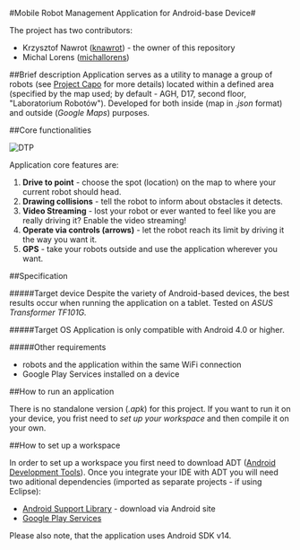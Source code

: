 #Mobile Robot Management Application for Android-base Device#

The project has two contributors:
- Krzysztof Nawrot ([knawrot](https://github.com/knawrot)) - the owner of this repository
- Michal Lorens ([michallorens](https://github.com/michallorens))

 
##Brief description
Application serves as a utility to manage a group of robots 
(see [Project Capo](http://project-capo.github.io/) for more details) 
located within a defined area (specified by the map used; 
by default - AGH, D17, second floor, "Laboratorium Robotów").
Developed for both inside (map in *.json* format) and outside (*Google Maps*) 
purposes.


##Core functionalities

![DTP](https://doc-08-a4-docs.googleusercontent.com/docs/securesc/ha0ro937gcuc7l7deffksulhg5h7mbp1/keu0kdh7l387nio65gbi222haqk176jq/1425938400000/01104434867096471125/*/0B39XJsM8m6wWUWE5TVJPQnhEa1E)

Application core features are:

1. **Drive to point** - choose the spot (location) on the map to where your current robot should head.
2. **Drawing collisions** - tell the robot to inform about obstacles it detects.
3. **Video Streaming** - lost your robot or ever wanted to feel like you are really driving it? Enable the video streaming!
4. **Operate via controls (arrows)** - let the robot reach its limit by driving it the way you want it.
5. **GPS** - take your robots outside and use the application wherever you want.

##Specification

#####Target device
Despite the variety of Android-based devices, 
the best results occur when running the application on a tablet. 
Tested on *ASUS Transformer TF101G.*

#####Target OS
Application is only compatible with Android 4.0 or higher.

#####Other requirements
- robots and the application within the same WiFi connection
- Google Play Services installed on a device



##How to run an application

There is no standalone version (*.apk*) for this project. 
If you want to run it on your device, you frist need to *set up your workspace*
and then compile it on your own.



##How to set up a workspace

In order to set up a workspace you first need to download ADT ([Android Development Tools](http://developer.android.com/tools/help/adt.html)). Once you integrate your IDE with ADT you will need two aditional dependencies (imported as separate projects - if using Eclipse):
- [Android Support Library](http://developer.android.com/tools/support-library/index.html) - download via Android site
- [Google Play Services](https://developer.android.com/google/play-services/index.html)

Please also note, that the application uses Android SDK v14.
